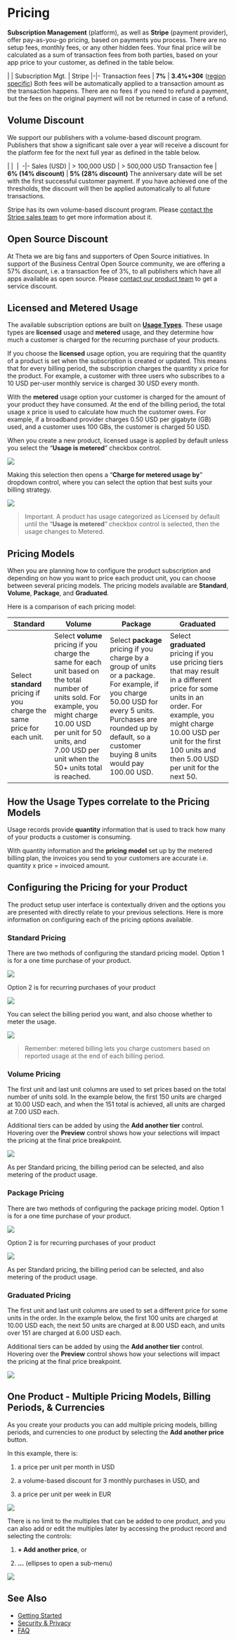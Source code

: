# Pricing
**Subscription Management** (platform), as well as **Stripe** (payment provider), offer pay-as-you-go pricing, based on payments you process. There are no setup fees, monthly fees, or any other hidden fees. Your final price will be calculated as a sum of transaction fees from both parties, based on your app price to your customer, as defined in the table below. 

| | Subscription Mgt. | Stripe
|-|-
Transaction fees | **7%** | **3.4%+30¢** ([region specific](https://stripe.com/pricing))
Both fees will be automatically applied to a transaction amount as the transaction happens. There are no fees if you need to refund a payment, but the fees on the original payment will not be returned in case of a refund.
## Volume Discount
We support our publishers with a volume-based discount program. Publishers that show a significant sale over a year will receive a discount for the platform fee for the next full year as defined in the table below.

| | <img src="https://s28.postimg.cc/ju5bnc3x9/plane.png" alt="" class="pricing-img"> | <img src="https://s21.postimg.cc/tpm0cge4n/space-ship.png" alt="" class="pricing-img">
-|-
Sales (USD) | > 100,000 USD | > 500,000 USD
Transaction fee | **6% (14% discount)** | **5% (28% discount)**
The anniversary date will be set with the first successful customer payment. If you have achieved one of the thresholds, the discount will then be applied automatically to all future transactions.

Stripe has its own volume-based discount program. Please [contact the Stripe sales team](https://stripe.com/en-nz/contact/sales) to get more information about it.

<div style="display: none;"> 
## Non-profit Discount
[Like Stripe](https://support.stripe.com/questions/fee-discount-for-nonprofit-organizations), we would like to support non-profit organizations. Please [contact our product team](mailto:d365support@theta.co.nz?subject=SM%20for%20nonprofit%20discount%20request) with evidence of your non-profit status to get a 100% service discount.
</div>

## Open Source Discount
At Theta we are big fans and supporters of Open Source initiatives. In support of the Business Central Open Source community, we are offering a 57% discount, i.e. a transaction fee of 3%, to all publishers which have all apps available as open source. Please [contact our product team](mailto:app.billing@theta.co.nz?subject=SM%20for%20open%20source%20discount%20request) to get a service discount.

## Licensed and Metered Usage

The available subscription options are built on [**Usage
Types**](https://stripe.com/docs/billing/subscriptions/model#licensed-and-metered).
These usage types are **licensed** usage and **metered** usage, and they
determine how much a customer is charged for the recurring purchase of your
products.

If you choose the **licensed** usage option, you are requiring that the quantity
of a product is set when the subscription is created or updated. This means that
for every billing period, the subscription charges the quantity x price for the
product. For example, a customer with three users who subscribes to a 10 USD
per-user monthly service is charged 30 USD every month.

With the **metered** usage option your customer is charged for the amount of
your product they have consumed. At the end of the billing period, the total
usage x price is used to calculate how much the customer owes. For example, if a
broadband provider charges 0.50 USD per gigabyte (GB) used, and a customer uses
100 GBs, the customer is charged 50 USD.

When you create a new product, licensed usage is applied by default unless you
select the “**Usage is metered**” checkbox control.

![](../assets/images/9871628bd51fc5dce267c2f08e33079c.png)


Making this selection then opens a “**Charge for metered usage by**” dropdown
control, where you can select the option that best suits your billing strategy.

![](../assets/images/086f6b3e60b869e1b8e771bb6b1849a0.png)

<!-- theme: warning -->
>Important. A product has usage categorized as Licensed by default until the
“**Usage is metered**” checkbox control is selected, then the usage changes to
Metered.

## Pricing Models

When you are planning how to configure the product subscription and depending on
how you want to price each product unit, you can choose between several pricing
models. The pricing models available are **Standard**, **Volume**, **Package**,
and **Graduated**.

Here is a comparison of each pricing model:

| Standard                                                                | Volume                                                                                                                                                                                                                            | Package                                                                                                                                                                                                                     | Graduated                                                                                                                                                                                                                                    |
|-------------------------------------------------------------------------|-----------------------------------------------------------------------------------------------------------------------------------------------------------------------------------------------------------------------------------|-----------------------------------------------------------------------------------------------------------------------------------------------------------------------------------------------------------------------------|----------------------------------------------------------------------------------------------------------------------------------------------------------------------------------------------------------------------------------------------|
| Select **standard** pricing if you charge the same price for each unit. | Select **volume** pricing if you charge the same for each unit based on the total number of units sold. For example, you might charge 10.00 USD per unit for 50 units, and 7.00 USD per unit when the 50+ units total is reached. | Select **package** pricing if you charge by a group of units or a package.  For example, if you charge 50.00 USD for every 5 units. Purchases are rounded up by default, so a customer buying 8 units would pay 100.00 USD. | Select **graduated** pricing if you use pricing tiers that may result in a different price for some units in an order. For example, you might charge 10.00 USD per unit for the first 100 units and then 5.00 USD per unit for the next 50.  |

## How the Usage Types correlate to the Pricing Models

Usage records provide **quantity** information that is used to track how many of
your products a customer is consuming.

With quantity information and the **pricing model** set up by the metered
billing plan, the invoices you send to your customers are accurate i.e. quantity
x price = invoiced amount.

## Configuring the Pricing for your Product

The product setup user interface is contextually driven and the options you are
presented with directly relate to your previous selections. Here is more
information on configuring each of the pricing options available.

### Standard Pricing 

There are two methods of configuring the standard pricing model. Option 1 is for
a one time purchase of your
product.

![](../assets/images/2502b6d534c72dbb602629d334d98de0.png)

Option 2 is for recurring purchases of your product

![](../assets/images/5e059e10b895169df50f1ca5e79899e1.png)

You can select the billing period you want, and also choose whether to meter the
usage.

![](../assets/images/907a2104ba010837b0c513fda5d07192.png)

<!-- theme: warning -->
>Remember: metered billing lets you charge customers based on reported usage at
the end of each billing period.

### Volume Pricing

The first unit and last unit columns are used to set prices based on the total
number of units sold. In the example below, the first 150 units are charged at
10.00 USD each, and when the 151 total is achieved, all units are charged at
7.00 USD each.

Additional tiers can be added by using the **Add another tier** control.
Hovering over the **Preview** control shows how your selections will impact the
pricing at the final price breakpoint.

![](../assets/images/4fe2422521ed4f389ed1b278885d2128.png)

As per Standard pricing, the billing period can be selected, and also metering
of the product usage.

### Package Pricing

There are two methods of configuring the package pricing model. Option 1 is for
a one time purchase of your product.      

![](../assets/images/80d036e1088147beba80fe9f5b5d4ca0.png)

Option 2 is for recurring purchases of your product

![](../assets/images/6527eb113932e234da6742fdf38cb686.png)

As per Standard pricing, the billing period can be selected, and also metering
of the product usage.

### Graduated Pricing

The first unit and last unit columns are used to set a different price for some
units in the order. In the example below, the first 100 units are charged at
10.00 USD each, the next 50 units are charged at 8.00 USD each, and units over
151 are charged at 6.00 USD each.

Additional tiers can be added by using the **Add another tier** control.
Hovering over the **Preview** control shows how your selections will impact the
pricing at the final price breakpoint.

![](../assets/images/3bb32b067ad376c4187d1419f04696de.png)

## One Product - Multiple Pricing Models, Billing Periods, & Currencies

As you create your products you can add multiple pricing models, billing periods,
and currencies to one product by selecting the **Add another price** button.

In this example, there is:

1.  a price per unit per month in USD

2.  a volume-based discount for 3 monthly purchases in USD, and

3.  a price per unit per week in EUR

![](../assets/images/1249ea853ffcf2193de4a4d3c7bf6e0a.png)

There is no limit to the multiples that can be added to one product, and you can
also add or edit the multiples later by accessing the product record and
selecting the controls:

1.  **+ Add another price**, or

2.  **…** (ellipses to open a sub-menu)

![](../assets/images/f62a01ef0bae9aa5e7b44d35f1b03d03.png)


## See Also
- [Getting Started](GettingStarted.md)
- [Security & Privacy](Overview/Security&Privacy.md)
- [FAQ](FAQ.md)
